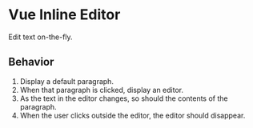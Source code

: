# Vue Inline Editor

Edit text on-the-fly.

## Behavior

1. Display a default paragraph.
2. When that paragraph is clicked, display an editor.
3. As the text in the editor changes, so should the 
contents of the paragraph.
4. When the user clicks outside the editor, the editor
should disappear.
